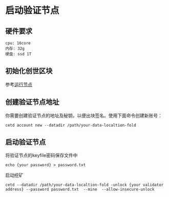 # 启动验证节点

## 硬件要求

```
cpu: 16core
内存: 32g
硬盘: ssd 1T
```
## 初始化创世区块

参考[运行节点](/node_run.md)

## 创建验证节点地址

你需要创建验证节点的地址及秘钥，以便出块签名。使用下面命令创建新账号：

```
cetd account new --datadir /path/your-data-localtion-fold
```

## 启动验证节点

将验证节点的keyfile密码保存文件中

```
echo {your password} > password.txt
```

启动挖矿
```
cetd --datadir /path/your-data-localtion-fold -unlock {your validator address} --password password.txt  --mine  --allow-insecure-unlock
```


